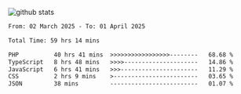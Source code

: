 
![github stats](https://github-readme-stats.vercel.app/api?username=realmahd1&show_icons=true&theme=codeSTACKr&hide_rank=true&count_private=true)

<!--START_SECTION:waka-->

```txt
From: 02 March 2025 - To: 01 April 2025

Total Time: 59 hrs 14 mins

PHP          40 hrs 41 mins  >>>>>>>>>>>>>>>>>--------   68.68 %
TypeScript   8 hrs 48 mins   >>>>---------------------   14.86 %
JavaScript   6 hrs 41 mins   >>>----------------------   11.29 %
CSS          2 hrs 9 mins    >------------------------   03.65 %
JSON         38 mins         -------------------------   01.07 %
```

<!--END_SECTION:waka-->
